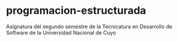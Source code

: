 # programacion-estructurada
Asignatura del segundo semestre de la Tecnicatura en Desarrollo de Software de la Universidad Nacional de Cuyo
